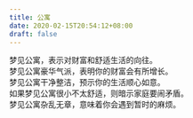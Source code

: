```yaml
---
title: 公寓
date: 2020-02-15T20:54:12+08:00
draft: false
---
```


梦见公寓，表示对财富和舒适生活的向往。<br>
梦见公寓豪华气派，表明你的财富会有所增长。<br>
梦见公寓干净整洁，预示你的生活顺心如意。<br>
如果梦见公寓很小不太舒适，则暗示家庭要闹矛盾。<br>
梦见公寓杂乱无章，意味着你会遇到暂时的麻烦。<br>
